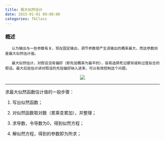 ```yaml
---
title: 极大似然估计
date: 2015-01-01 09:00:00
categories: fbClass
---
```


### 概述

       认为输出与一些参数有关，现在固定输出，调节参数使产生该输出的概率最大，而这参数则是最大似然估计值。

       最大似然估计，对假设没有偏好（即先验概率为扁平的），容易选择死记硬背或称过度拟合的假设。最大后验估计讲对假设的先验偏好纳入进来，可以有效控制这个问题。

<center><img src="{{ site.baseurl }}/images/pdBase/class_mle1.png"></center>

--- 

求最大似然函数估计值的一般步骤：
   
1. 写出似然函数；

2. 对似然函数取对数（累乘变累加），并整理；

3. 求导数，令导数为0，得到似然方程；

4. 解似然方程，得到的参数即为所求；
